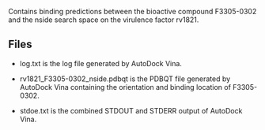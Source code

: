 Contains binding predictions between the bioactive compound F3305-0302 and the nside search space on the virulence factor rv1821.

## Files

- log.txt is the log file generated by AutoDock Vina.

- rv1821_F3305-0302_nside.pdbqt is the PDBQT file generated by AutoDock Vina containing the orientation and binding location of F3305-0302.

- stdoe.txt is the combined STDOUT and STDERR output of AutoDock Vina.

